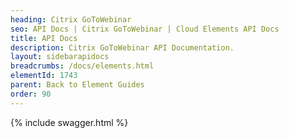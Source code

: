 ```yaml
---
heading: Citrix GoToWebinar
seo: API Docs | Citrix GoToWebinar | Cloud Elements API Docs
title: API Docs
description: Citrix GoToWebinar API Documentation.
layout: sidebarapidocs
breadcrumbs: /docs/elements.html
elementId: 1743
parent: Back to Element Guides
order: 90
---
```


{% include swagger.html %}
